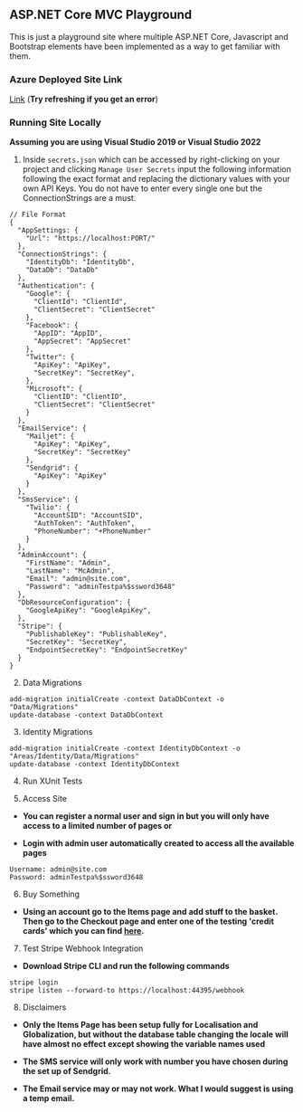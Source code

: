 ## ASP.NET Core MVC Playground

This is just a playground site where multiple ASP.NET Core, Javascript and Bootstrap elements have been implemented as a way to get familiar with them.

### Azure Deployed Site Link

[Link](https://aspcoreplayground.azurewebsites.net/) (**Try refreshing if you get an error**)

### Running Site Locally

**Assuming you are using Visual Studio 2019 or Visual Studio 2022**

1. Inside `secrets.json` which can be accessed by right-clicking on your project and clicking `Manage User Secrets`
input the following information following the exact format and replacing the dictionary values with your own API Keys. You do not have to enter every single one but the ConnectionStrings are a must.

```
// File Format
{
  "AppSettings: {
    "Url": "https://localhost:PORT/"
  },
  "ConnectionStrings": {
    "IdentityDb": "IdentityDb",
    "DataDb": "DataDb"
  },
  "Authentication": {
    "Google": {
      "ClientId": "ClientId",
      "ClientSecret": "ClientSecret"
    },
    "Facebook": {
      "AppID": "AppID",
      "AppSecret": "AppSecret"
    },
    "Twitter": {
      "ApiKey": "ApiKey",
      "SecretKey": "SecretKey",
    },
    "Microsoft": {
      "ClientID": "ClientID",
      "ClientSecret": "ClientSecret"
    }
  },
  "EmailService": {
    "Mailjet": {
      "ApiKey": "ApiKey",
      "SecretKey": "SecretKey"
    },
    "Sendgrid": {
      "ApiKey": "ApiKey"
    }
  },
  "SmsService": {
    "Twilio": {
      "AccountSID": "AccountSID",
      "AuthToken": "AuthToken",
      "PhoneNumber": "+PhoneNumber"
    }
  },
  "AdminAccount": {
    "FirstName": "Admin",
    "LastName": "McAdmin",
    "Email": "admin@site.com",
    "Password": "adminTestpa%$ssword3648"
  },
  "DbResourceConfiguration": {
    "GoogleApiKey": "GoogleApiKey",
  },
  "Stripe": {
    "PublishableKey": "PublishableKey",
    "SecretKey": "SecretKey",
    "EndpointSecretKey": "EndpointSecretKey"
  }
}
```

2. Data Migrations

```
add-migration initialCreate -context DataDbContext -o "Data/Migrations"
update-database -context DataDbContext
```

3. Identity Migrations

```
add-migration initialCreate -context IdentityDbContext -o "Areas/Identity/Data/Migrations"
update-database -context IdentityDbContext
```
4. Run XUnit Tests

5. Access Site

* **You can register a normal user and sign in but you will only have access to a limited number of pages or**

* **Login with admin user automatically created to access all the available pages**

```
Username: admin@site.com
Password: adminTestpa%$ssword3648
```

6. Buy Something

* **Using an account go to the Items page and add stuff to the basket. Then go to the Checkout page and enter one of the testing 'credit cards' which you can find [here](https://stripe.com/docs/checkout/quickstart#testing).**

7. Test Stripe Webhook Integration

* **Download Stripe CLI and run the following commands**

```
stripe login
stripe listen --forward-to https://localhost:44395/webhook
```

8. Disclaimers

* **Only the Items Page has been setup fully for Localisation and Globalization, but without the database table changing the locale will have almost no effect except showing the variable names used**

* **The SMS service will only work with number you have chosen during the set up of Sendgrid.**

* **The Email service may or may not work. What I would suggest is using a temp email.**
